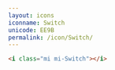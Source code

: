 ```yaml
---
layout: icons
iconname: Switch
unicode: EE9B
permalink: /icon/Switch/
---
```


``` html
<i class="mi mi-Switch"></i>
```
